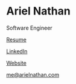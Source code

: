 # Ariel Nathan

Software Engineer

[Resume](https://drive.google.com/file/d/1XC7ea3sZprrAKvtnRT6KLLuy2jdwxmHX/view?usp=sharing)

[LinkedIn](https://www.linkedin.com/in/ariel-nathan/)

[Website](https://arielnathan.com)

[me@arielnathan.com](mailto:me@arielnathan.com)
